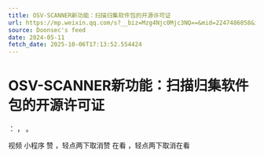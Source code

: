 ```yaml
---
title: OSV-SCANNER新功能：扫描归集软件包的开源许可证
url: https://mp.weixin.qq.com/s?__biz=Mzg4Njc0Mjc3NQ==&mid=2247486058&idx=1&sn=c7107e1ed2b413ecb084df42b58d477f
source: Doonsec's feed
date: 2024-05-11
fetch_date: 2025-10-06T17:13:52.554424
---
```


# OSV-SCANNER新功能：扫描归集软件包的开源许可证

：
，
。

视频
小程序
赞
，轻点两下取消赞
在看
，轻点两下取消在看